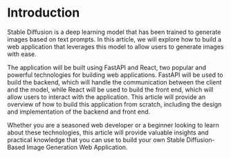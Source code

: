 # Introduction 
Stable Diffusion is a deep learning model that has been trained to generate images based on text prompts. In this article, we will explore how to build a web application that leverages this model to allow users to generate images with ease. 

The application will be built using FastAPI and React, two popular and powerful technologies for building web applications. FastAPI will be used to build the backend, which will handle the communication between the client and the model, while React will be used to build the front end, which will allow users to interact with the application. This article will provide an overview of how to build this application from scratch, including the design and implementation of the backend and front end. 

Whether you are a seasoned web developer or a beginner looking to learn about these technologies, this article will provide valuable insights and practical knowledge that you can use to build your own Stable Diffusion-Based Image Generation Web Application.
